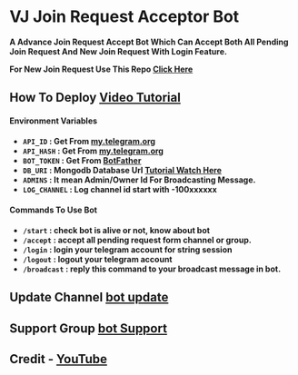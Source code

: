# VJ Join Request Acceptor Bot

**A Advance Join Request Accept Bot Which Can Accept Both All Pending Join Request And New Join Request With Login Feature.**

**For New Join Request Use This Repo [Click Here](https://github.com/VJBots/VJ-Auto-Approval-Bot)**

## How To Deploy [Video Tutorial](https://youtu.be/2Unf-cLbJLY)

#### Environment Variables

- <b>`API_ID` : Get From [my.telegram.org](https://my.telegram.org)
- `API_HASH` : Get From [my.telegram.org](https://my.telegram.org)
- `BOT_TOKEN` : Get From [BotFather](https://telegram.me/BotFather)
- `DB_URI` : Mongodb Database Url [Tutorial Watch Here](https://youtu.be/DAHRmFdw99o)
- `ADMINS` : It mean Admin/Owner Id For Broadcasting Message.
- `LOG_CHANNEL` : Log channel id start with -100xxxxxx</b>

#### Commands To Use Bot
- <b>`/start` : check bot is alive or not, know about bot
- `/accept` : accept all pending request form channel or group.
- `/login` : login your telegram account for string session
- `/logout` : logout your telegram account 
- `/broadcast` : reply this command to your broadcast message in bot.</b>

## Update Channel [bot update](https://telegram.me/botupdate97)

## Support Group [bot Support](https://telegram.me/botupdatechat)

## Credit - [YouTube](https://youtube.com/@newviralcontent-fd)
